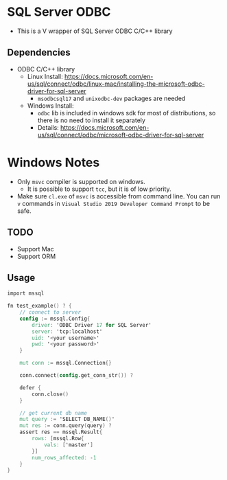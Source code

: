 # SQL Server ODBC

* This is a V wrapper of SQL Server ODBC C/C++ library

## Dependencies
* ODBC C/C++ library
    * Linux Install: https://docs.microsoft.com/en-us/sql/connect/odbc/linux-mac/installing-the-microsoft-odbc-driver-for-sql-server
        * `msodbcsql17` and `unixodbc-dev` packages are needed
    * Windows Install:
		* `odbc` lib is included in windows sdk for most of distributions, so there is no need to install it separately
		* Details: https://docs.microsoft.com/en-us/sql/connect/odbc/microsoft-odbc-driver-for-sql-server

# Windows Notes
* Only `msvc` compiler is supported on windows.
	* It is possible to support `tcc`, but it is of low priority.
* Make sure `cl.exe` of `msvc` is accessible from command line. You can run `v` commands in `Visual Studio 2019 Developer Command Prompt` to be safe.

## TODO
* Support Mac 
* Support ORM

## Usage
```v ignore
import mssql

fn test_example() ? {
	// connect to server
	config := mssql.Config{
		driver: 'ODBC Driver 17 for SQL Server'
		server: 'tcp:localhost'
		uid: '<your username>'
		pwd: '<your password>'
	}

	mut conn := mssql.Connection{}

	conn.connect(config.get_conn_str()) ?

	defer {
		conn.close()
	}

	// get current db name
	mut query := 'SELECT DB_NAME()'
	mut res := conn.query(query) ?
	assert res == mssql.Result{
		rows: [mssql.Row{
			vals: ['master']
		}]
		num_rows_affected: -1
	}
}
```
